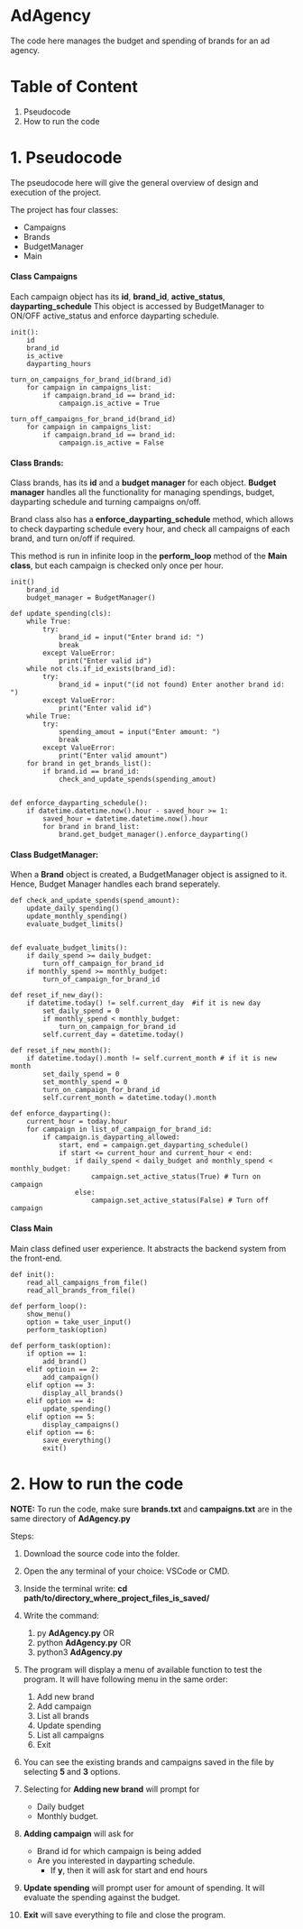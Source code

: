 # AdAgency

The code here manages the budget and spending of brands for an ad agency.

# Table of Content


1. Pseudocode
2. How to run the code



# 1. Pseudocode
The pseudocode here will give the general overview of design and execution of the project.

The project has four classes:
  
- Campaigns
- Brands
- BudgetManager
- Main

#### Class Campaigns

Each campaign object has its **id**, **brand_id**, **active_status**, **dayparting_schedule**
This object is accessed by BudgetManager to ON/OFF  active_status and enforce dayparting schedule. 

    init():
        id
        brand_id
        is_active
        dayparting_hours
    
    turn_on_campaigns_for_brand_id(brand_id)
        for campaign in campaigns_list:
            if campaign.brand_id == brand_id:
                campaign.is_active = True
    
    turn_off_campaigns_for_brand_id(brand_id)
        for campaign in campaigns_list:
            if campaign.brand_id == brand_id:
                campaign.is_active = False


#### Class Brands:
Class brands, has its **id** and a **budget manager** for each object.
**Budget manager** handles all the functionality for managing spendings, budget, dayparting schedule and turning campaigns on/off. 

Brand class also has a **enforce_dayparting_schedule** method, which allows to check dayparting schedule every hour, and check all campaigns of each brand, and turn on/off if required.

This method is run in infinite loop in the **perform_loop** method of the **Main class**, but each campaign is checked only once per hour.

    init()
        brand_id
        budget_manager = BudgetManager()
    
    def update_spending(cls):  
        while True:
            try:
                brand_id = input("Enter brand id: ")
                break
            except ValueError:
                print("Enter valid id")
        while not cls.if_id_exists(brand_id):
            try:
                brand_id = input("(id not found) Enter another brand id: ")
            except ValueError:
                print("Enter valid id")
        while True:
            try:
                spending_amout = input("Enter amount: ")
                break
            except ValueError:
                print("Enter valid amount")
        for brand in get_brands_list():
            if brand.id == brand_id:
                check_and_update_spends(spending_amout)


    def enforce_dayparting_schedule():
        if datetime.datetime.now().hour - saved_hour >= 1:
            saved_hour = datetime.datetime.now().hour
            for brand in brand_list:
                brand.get_budget_manager().enforce_dayparting()
                

#### Class BudgetManager:
When a **Brand** object is created, a BudgetManager object is assigned to it. Hence, Budget Manager handles each brand seperately.

    def check_and_update_spends(spend_amount):
        update_daily_spending()
        update_monthly_spending()
        evaluate_budget_limits()


    def evaluate_budget_limits():
        if daily_spend >= daily_budget:
            turn_off_campaign_for_brand_id
        if monthly_spend >= monthly_budget:
            turn_of_campaign_for_brand_id
    
    def reset_if_new_day():
        if datetime.today() != self.current_day  #if it is new day 
            set_daily_spend = 0
            if monthly_spend < monthly_budget:
                turn_on_campaign_for_brand_id
            self.current_day = datetime.today()
    
    def reset_if_new_month():
        if datetime.today().month != self.current_month # if it is new month
            set_daily_spend = 0
            set_monthly_spend = 0
            turn_on_campaign_for_brand_id
            self.current_month = datetime.today().month

    def enforce_dayparting():
        current_hour = today.hour
        for campaign in list_of_campaign_for_brand_id:
            if campaign.is_dayparting_allowed:
                start, end = campaign.get_dayparting_schedule()
                if start <= current_hour and current_hour < end:
                    if daily_spend < daily_budget and monthly_spend < monthly_budget:
                        campaign.set_active_status(True) # Turn on campaign
                    else:
                        campaign.set_active_status(False) # Turn off campaign

#### Class Main
Main class defined user experience. It abstracts the backend system from the front-end. 

    def init():
        read_all_campaigns_from_file()
        read_all_brands_from_file()
    
    def perform_loop():
        show_menu()
        option = take_user_input()
        perform_task(option)
    
    def perform_task(option):
        if option == 1:
            add_brand()
        elif optioin == 2:
            add_campaign()
        elif option == 3:
            display_all_brands()
        elif option == 4:
            update_spending()
        elif option == 5:
            display_campaigns()
        elif option == 6:
            save_everything()
            exit()





# 2. How to run the code

**NOTE:** To run the code, make sure **brands.txt** and **campaigns.txt** are in the same directory of **AdAgency.py**

Steps:
1. Download the source code into the folder. 
2. Open the any terminal of your choice: VSCode or CMD.
3. Inside the terminal write:
    **cd path/to/directory_where_project_files_is_saved/** 
4. Write the command: 
   1. py **AdAgency.py** OR
   2. python **AdAgency.py** OR
   3. python3 **AdAgency.py**
5. The program will display a menu of available function to test the program. It will have following menu in the same order:
   
   1. Add new brand
   2. Add campaign
   3. List all brands
   4. Update spending
   5. List all campaigns
   6. Exit
   
6. You can see the existing brands and campaigns saved in the file by selecting **5** and **3** options.
7. Selecting for **Adding new brand** will prompt for
   - Daily budget
   - Monthly budget.
8.  **Adding campaign** will ask for 
     - Brand id for which campaign is being added
     - Are you interested in dayparting schedule.
       - If **y**, then it will ask for start and end hours
9.  **Update spending** will prompt user for amount of spending. It will evaluate the spending against the budget.
10. **Exit** will save everything to file and close the program.
     
